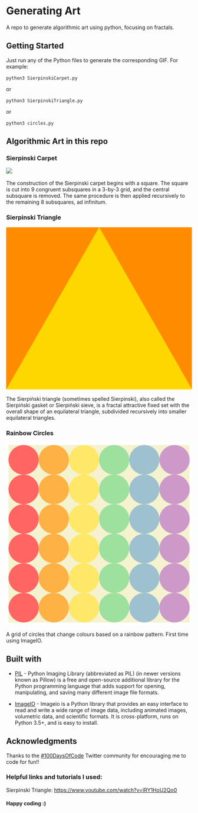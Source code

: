 # Generating Art
A repo to generate algorithmic art using python, focusing on fractals.

## Getting Started

Just run any of the Python files to generate the corresponding GIF. For example:

```
python3 SierpinskiCarpet.py
```
or

```
python3 SierpinskiTriangle.py
```

or

```
python3 circles.py
```

## Algorithmic Art in this repo

### Sierpinski Carpet

![](output/SierpinskiCarpet.gif)

The construction of the Sierpinski carpet begins with a square. The square is 
cut into 9 congruent subsquares in a 3-by-3 grid, and the central subsquare is 
removed. The same procedure is then applied recursively to the remaining 8 
subsquares, ad infinitum.

### Sierpinski Triangle

![](output/SierpinskiTriangle.gif)

The Sierpiński triangle (sometimes spelled Sierpinski), also called the 
Sierpiński gasket or Sierpiński sieve, is a fractal attractive fixed set with 
the overall shape of an equilateral triangle, subdivided recursively into 
smaller equilateral triangles.

### Rainbow Circles

![](output/circles.gif)

A grid of circles that change colours based on a rainbow pattern. First time
using ImageIO.


## Built with

* [PIL](https://en.wikipedia.org/wiki/Python_Imaging_Library) - Python Imaging 
Library (abbreviated as PIL) (in newer versions known as Pillow) is a free and 
open-source additional library for the Python programming language that adds 
support for opening, manipulating, and saving many different image file formats. 

* [ImageIO](https://imageio.readthedocs.io/en/stable/) - Imageio is a Python 
library that provides an easy interface to read and write a wide range of image
 data, including animated images, volumetric data, and scientific formats. It 
 is cross-platform, runs on Python 3.5+, and is easy to install.

## Acknowledgments

Thanks to the [#100DaysOfCode](https://twitter.com/search?q=%23100daysOfCode&src=hashtag_click)
 Twitter community for encouraging me to code for fun!!
 
### Helpful links and tutorials I used:
Sierpinski Triangle: https://www.youtube.com/watch?v=IRY1HoU2Qo0


#### Happy coding :) 